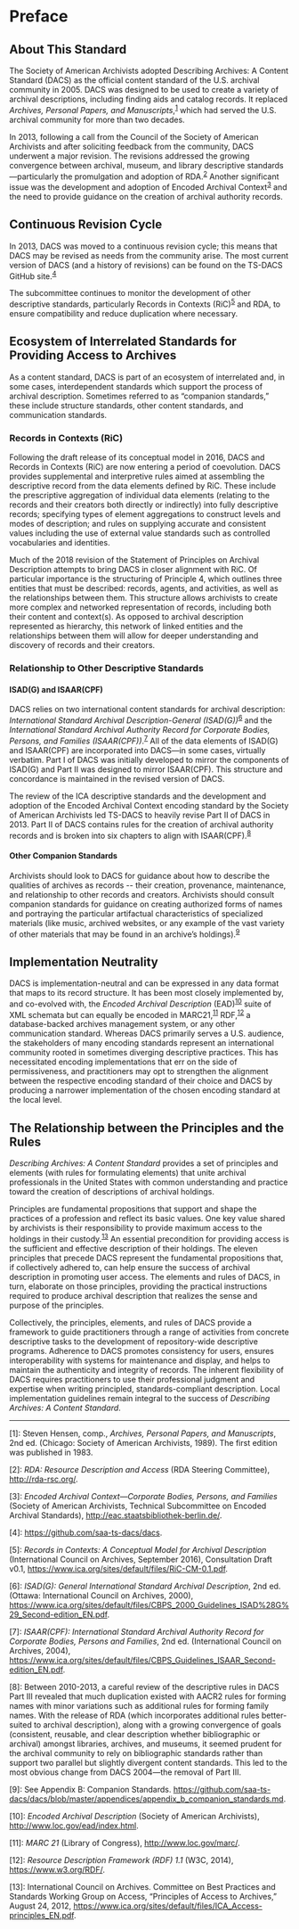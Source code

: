 # Preface

## About This Standard

The Society of American Archivists adopted Describing Archives: A Content Standard (DACS) as the official content standard of the U.S. archival community in 2005. DACS was designed to be used to create a variety of archival descriptions, including finding aids and catalog records. It replaced *Archives, Personal Papers, and Manuscripts*,<sup>[1](#myfootnote1)</sup> which had served the U.S. archival community for more than two decades. 

In 2013, following a call from the Council of the Society of American Archivists and after soliciting feedback from the community, DACS underwent a major revision. The revisions addressed the growing convergence between archival, museum, and library descriptive standards—particularly the promulgation and adoption of RDA.<sup>[2](#myfootnote2)</sup> Another significant issue was the development and adoption of Encoded Archival Context<sup>[3](#myfootnote3)</sup> and the need to provide guidance on the creation of archival authority records. 

## Continuous Revision Cycle

In 2013, DACS was moved to a continuous revision cycle; this means that DACS may be revised as needs from the community arise. The most current version of DACS (and a history of revisions) can be found on the TS-DACS GitHub site.<sup>[4](#myfootnote4)</sup>

The subcommittee continues to monitor the development of other descriptive standards, particularly Records in Contexts (RiC)<sup>[5](#myfootnote5)</sup> and RDA, to ensure compatibility and reduce duplication where necessary. 

## Ecosystem of Interrelated Standards for Providing Access to Archives

As a content standard, DACS is part of an ecosystem of interrelated and, in some cases, interdependent standards which support the process of archival description. Sometimes referred to as “companion standards,” these include structure standards, other content standards, and communication standards.

### Records in Contexts (RiC)

Following the draft release of its conceptual model in 2016, DACS and Records in Contexts (RiC) are now entering a period of coevolution. DACS provides supplemental and interpretive rules aimed at assembling the descriptive record from the data elements defined by RiC. These include the prescriptive aggregation of individual data elements (relating to the records and their creators both directly or indirectly) into fully descriptive records; specifying types of element aggregations to construct levels and modes of description; and rules on supplying accurate and consistent values including the use of external value standards such as controlled vocabularies and identities.

Much of the 2018 revision of the Statement of Principles on Archival Description attempts to bring DACS in closer alignment with RiC. Of particular importance is the structuring of Principle 4, which outlines three entities that must be described: records, agents, and activities, as well as the relationships between them. This structure allows archivists to create more complex and networked representation of records, including both their content and context(s). As opposed to archival description represented as hierarchy, this network of linked entities and the relationships between them will allow for deeper understanding and discovery of records and their creators.

### Relationship to Other Descriptive Standards

#### ISAD(G) and ISAAR(CPF)

DACS relies on two international content standards for archival description: *International Standard Archival Description-General (ISAD(G))*<sup>[6](#myfootnote6)</sup> and the *International Standard Archival Authority Record for Corporate Bodies, Persons, and Families (ISAAR(CPF))*.<sup>[7](#myfootnote7)</sup> All of the data elements of ISAD(G) and ISAAR(CPF) are incorporated into DACS—in some cases, virtually verbatim. Part I of DACS was initially developed to mirror the components of ISAD(G) and Part II was designed to mirror ISAAR(CPF). This structure and concordance is maintained in the revised version of DACS.

The review of the ICA descriptive standards and the development and adoption of the Encoded Archival Context encoding standard by the Society of American Archivists led TS-DACS to heavily revise Part II of DACS in 2013. Part II of DACS contains rules for the creation of archival authority records and is broken into six chapters to align with ISAAR(CPF).<sup>[8](#myfootnote8)</sup>

#### Other Companion Standards

Archivists should look to DACS for guidance about how to describe the qualities of archives as records -- their creation, provenance, maintenance, and relationship to other records and creators. Archivists should consult companion standards for guidance on creating authorized forms of names and portraying the particular artifactual characteristics of specialized materials (like music, archived websites, or any example of the vast variety of other materials that may be found in an archive’s holdings).<sup>[9](#myfootnote9)</sup>

## Implementation Neutrality

DACS is implementation-neutral and can be expressed in any data format that maps to its record structure. It has been most closely implemented by, and co-evolved with, the *Encoded Archival Description* (EAD)<sup>[10](#myfootnote10)</sup> suite of XML schemata but can equally be encoded in MARC21,<sup>[11](#myfootnote11)</sup> RDF,<sup>[12](#myfootnote12)</sup> a database-backed archives management system, or any other communication standard. Whereas DACS primarily serves a U.S. audience, the stakeholders of many encoding standards represent an international community rooted in sometimes diverging descriptive practices. This has necessitated encoding implementations that err on the side of permissiveness, and practitioners may opt to strengthen the alignment between the respective encoding standard of their choice and DACS by producing a narrower implementation of the chosen encoding standard at the local level.

## The Relationship between the Principles and the Rules

*Describing Archives: A Content Standard* provides a set of principles and elements (with rules for formulating elements) that unite archival professionals in the United States with common understanding and practice toward the creation of descriptions of archival holdings. 

Principles are fundamental propositions that support and shape the practices of a profession and reflect its basic values. One key value shared by archivists is their responsibility to provide maximum access to the holdings in their custody.<sup>[13](#myfootnote13)</sup> An essential precondition for providing access is the sufficient and effective description of their holdings. The eleven principles that precede DACS represent the fundamental propositions that, if collectively adhered to, can help ensure the success of archival description in promoting user access. The elements and rules of DACS, in turn, elaborate on those principles, providing the practical instructions required to produce archival description that realizes the sense and purpose of the principles.

Collectively, the principles, elements, and rules of DACS provide a framework to guide practitioners through a range of activities from concrete descriptive tasks to the development of repository-wide descriptive programs. Adherence to DACS promotes consistency for users, ensures interoperability with systems for maintenance and display, and helps to maintain the authenticity and integrity of records. The inherent flexibility of DACS requires practitioners to use their professional judgment and expertise when writing principled, standards-compliant description. Local implementation guidelines remain integral to the success of *Describing Archives: A Content Standard*. 

* * *

<a name="myfootnote1">[1]</a>: Steven Hensen, comp., *Archives, Personal Papers, and Manuscripts*, 2nd ed. (Chicago: Society of American Archivists, 1989). The first edition was published in 1983.

<a name="myfootnote2">[2]</a>: *RDA: Resource Description and Access* (RDA Steering Committee), http://rda-rsc.org/.

<a name="myfootnote3">[3]</a>: *Encoded Archival Context—Corporate Bodies, Persons, and Families* (Society of American Archivists, Technical Subcommittee on Encoded Archival Standards), http://eac.staatsbibliothek-berlin.de/.

<a name="myfootnote4">[4]</a>: https://github.com/saa-ts-dacs/dacs.

<a name="myfootnote5">[5]</a>: *Records in Contexts: A Conceptual Model for Archival Description* (International Council on Archives, September 2016), Consultation Draft v0.1, https://www.ica.org/sites/default/files/RiC-CM-0.1.pdf.

<a name="myfootnote6">[6]</a>: *ISAD(G): General International Standard Archival Description*, 2nd ed. (Ottawa: International Council on Archives, 2000), https://www.ica.org/sites/default/files/CBPS_2000_Guidelines_ISAD%28G%29_Second-edition_EN.pdf.

<a name="myfootnote7">[7]</a>: *ISAAR(CPF): International Standard Archival Authority Record for Corporate Bodies, Persons and Families*, 2nd ed. (International Council on Archives, 2004), https://www.ica.org/sites/default/files/CBPS_Guidelines_ISAAR_Second-edition_EN.pdf.

<a name="myfootnote8">[8]</a>: Between 2010-2013, a careful review of the descriptive rules in DACS Part III revealed that much duplication existed with AACR2 rules for forming names with minor variations such as additional rules for forming family names. With the release of RDA (which incorporates additional rules better-suited to archival description), along with a growing convergence of goals (consistent, reusable, and clear description whether bibliographic or archival) amongst libraries, archives, and museums, it seemed prudent for the archival community to rely on bibliographic standards rather than support two parallel but slightly divergent content standards. This led to the most obvious change from DACS 2004—the removal of Part III.

<a name="myfootnote9">[9]</a>: See Appendix B: Companion Standards. https://github.com/saa-ts-dacs/dacs/blob/master/appendices/appendix_b_companion_standards.md.

<a name="myfootnote10">[10]</a>: *Encoded Archival Description* (Society of American Archivists), http://www.loc.gov/ead/index.html.

<a name="myfootnote11">[11]</a>: *MARC 21* (Library of Congress), http://www.loc.gov/marc/.

<a name="myfootnote12">[12]</a>: *Resource Description Framework (RDF) 1.1* (W3C, 2014), https://www.w3.org/RDF/.

<a name="myfootnote13">[13]</a>: International Council on Archives. Committee on Best Practices and Standards Working Group on Access, “Principles of Access to Archives,” August 24, 2012, https://www.ica.org/sites/default/files/ICA_Access-principles_EN.pdf.
